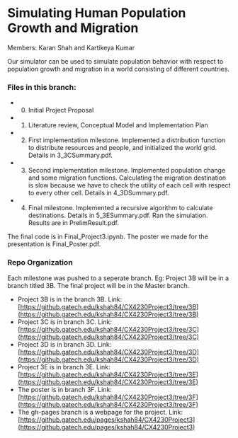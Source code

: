# Simulating Human Population Growth and Migration

Members: Karan Shah and Kartikeya Kumar

Our simulator can be used to simulate population behavior with respect to population growth and migration in a world consisting of different countries.

### Files in this branch:
* 0. Initial Project Proposal
* 1. Literature review, Conceptual Model and Implementation Plan
* 2. First implementation milestone. Implemented a distribution function to distribute resources and people, and initialized the world grid. Details in 3_3CSummary.pdf.
* 3. Second implementation milestone. Implemented population change and some migration functions. Calculating the migration destination is slow because we have to check the utility of each cell with respect to every other cell. Details in 4_3DSummary.pdf.
* 4. Final milestone. Implemented a recursive algorithm to calculate destinations. Details in 5_3ESummary.pdf. Ran the simulation. Results are in PrelimResult.pdf.

The final code is in Final_Project3.ipynb. The poster we made for the presentation is Final_Poster.pdf.

### Repo Organization
Each milestone was pushed to a seperate branch. Eg: Project 3B will be in a branch titled 3B. The final project will be in the Master branch.

* Project 3B is in the branch 3B.
Link: [https://github.gatech.edu/kshah84/CX4230Project3/tree/3B](https://github.gatech.edu/kshah84/CX4230Project3/tree/3B)
* Project 3C is in branch 3C.
Link: [https://github.gatech.edu/kshah84/CX4230Project3/tree/3C](https://github.gatech.edu/kshah84/CX4230Project3/tree/3C)
* Project 3D is in branch 3D.
Link: [https://github.gatech.edu/kshah84/CX4230Project3/tree/3D](https://github.gatech.edu/kshah84/CX4230Project3/tree/3D)
* Project 3E is in branch 3E.
Link: [https://github.gatech.edu/kshah84/CX4230Project3/tree/3E](https://github.gatech.edu/kshah84/CX4230Project3/tree/3E)
* The poster is in branch 3F.
Link: [https://github.gatech.edu/kshah84/CX4230Project3/tree/3F](https://github.gatech.edu/kshah84/CX4230Project3/tree/3F)
* The gh-pages branch is a webpage for the project.
Link: [https://github.gatech.edu/pages/kshah84/CX4230Project3](https://github.gatech.edu/pages/kshah84/CX4230Project3)


